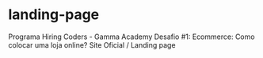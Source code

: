 # landing-page
Programa Hiring Coders - Gamma Academy
Desafio #1: Ecommerce: Como colocar uma loja online? Site Oficial / Landing page
